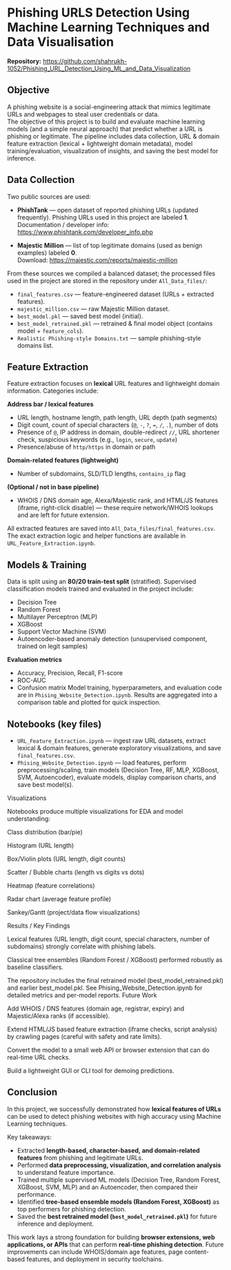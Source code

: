 # Phishing URLS Detection Using Machine Learning Techniques and Data Visualisation

**Repository:** https://github.com/shahrukh-1052/Phishing_URL_Detection_Using_ML_and_Data_Visualization

## Objective
A phishing website is a social-engineering attack that mimics legitimate URLs and webpages to steal user credentials or data.  
The objective of this project is to build and evaluate machine learning models (and a simple neural approach) that predict whether a URL is phishing or legitimate. The pipeline includes data collection, URL & domain feature extraction (lexical + lightweight domain metadata), model training/evaluation, visualization of insights, and saving the best model for inference.

## Data Collection
Two public sources are used:

- **PhishTank** — open dataset of reported phishing URLs (updated frequently). Phishing URLs used in this project are labeled **1**.  
  Documentation / developer info: https://www.phishtank.com/developer_info.php

- **Majestic Million** — list of top legitimate domains (used as benign examples) labeled **0**.  
  Download: https://majestic.com/reports/majestic-million

From these sources we compiled a balanced dataset; the processed files used in the project are stored in the repository under `All_Data_files/`:
- `final_features.csv` — feature-engineered dataset (URLs + extracted features).  
- `majestic_million.csv` — raw Majestic Million dataset.  
- `best_model.pkl` — saved best model (initial).  
- `best_model_retrained.pkl` — retrained & final model object (contains model + `feature_cols`).  
- `Realistic Phishing-style Domains.txt` — sample phishing-style domains list.

## Feature Extraction
Feature extraction focuses on **lexical** URL features and lightweight domain information. Categories include:

**Address bar / lexical features**
- URL length, hostname length, path length, URL depth (path segments)
- Digit count, count of special characters (`@`, `-`, `?`, `=`, `/`, `.`), number of dots
- Presence of `@`, IP address in domain, double-redirect `//`, URL shortener check, suspicious keywords (e.g., `login`, `secure`, `update`)
- Presence/abuse of `http/https` in domain or path

**Domain-related features (lightweight)**
- Number of subdomains, SLD/TLD lengths, `contains_ip` flag

**(Optional / not in base pipeline)**
- WHOIS / DNS domain age, Alexa/Majestic rank, and HTML/JS features (iframe, right-click disable) — these require network/WHOIS lookups and are left for future extension.

All extracted features are saved into `All_Data_files/final_features.csv`. The exact extraction logic and helper functions are available in `URL_Feature_Extraction.ipynb`.

## Models & Training
Data is split using an **80/20 train-test split** (stratified). Supervised classification models trained and evaluated in the project include:

- Decision Tree
- Random Forest
- Multilayer Perceptron (MLP)
- XGBoost
- Support Vector Machine (SVM)
- Autoencoder-based anomaly detection (unsupervised component, trained on legit samples)

**Evaluation metrics**
- Accuracy, Precision, Recall, F1-score
- ROC-AUC
- Confusion matrix
Model training, hyperparameters, and evaluation code are in `Phising_Website_Detection.ipynb`. Results are aggregated into a comparison table and plotted for quick inspection.

## Notebooks (key files)
- `URL_Feature_Extraction.ipynb` — ingest raw URL datasets, extract lexical & domain features, generate exploratory visualizations, and save `final_features.csv`.  
- `Phising_Website_Detection.ipynb` — load features, perform preprocessing/scaling, train models (Decision Tree, RF, MLP, XGBoost, SVM, Autoencoder), evaluate models, display comparison charts, and save best model(s).

Visualizations

Notebooks produce multiple visualizations for EDA and model understanding:

Class distribution (bar/pie)

Histogram (URL length)

Box/Violin plots (URL length, digit counts)

Scatter / Bubble charts (length vs digits vs dots)

Heatmap (feature correlations)

Radar chart (average feature profile)

Sankey/Gantt (project/data flow visualizations)

Results / Key Findings

Lexical features (URL length, digit count, special characters, number of subdomains) strongly correlate with phishing labels.

Classical tree ensembles (Random Forest / XGBoost) performed robustly as baseline classifiers.

The repository includes the final retrained model (best_model_retrained.pkl) and earlier best_model.pkl. See Phising_Website_Detection.ipynb for detailed metrics and per-model reports.
Future Work

Add WHOIS / DNS features (domain age, registrar, expiry) and Majestic/Alexa ranks (if accessible).

Extend HTML/JS based feature extraction (iframe checks, script analysis) by crawling pages (careful with safety and rate limits).

Convert the model to a small web API or browser extension that can do real-time URL checks.

Build a lightweight GUI or CLI tool for demoing predictions.

## Conclusion
In this project, we successfully demonstrated how **lexical features of URLs** can be used to detect phishing websites with high accuracy using Machine Learning techniques.  

Key takeaways:
- Extracted **length-based, character-based, and domain-related features** from phishing and legitimate URLs.  
- Performed **data preprocessing, visualization, and correlation analysis** to understand feature importance.  
- Trained multiple supervised ML models (Decision Tree, Random Forest, XGBoost, SVM, MLP) and an Autoencoder, then compared their performance.  
- Identified **tree-based ensemble models (Random Forest, XGBoost)** as top performers for phishing detection.  
- Saved the **best retrained model (`best_model_retrained.pkl`)** for future inference and deployment.  

This work lays a strong foundation for building **browser extensions, web applications, or APIs** that can perform **real-time phishing detection**. Future improvements can include WHOIS/domain age features, page content-based features, and deployment in security toolchains.  


